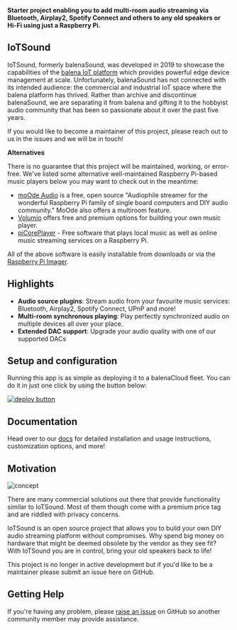 

**Starter project enabling you to add multi-room audio streaming via Bluetooth, Airplay2, Spotify Connect and others to any old speakers or Hi-Fi using just a Raspberry Pi.**

## IoTSound

IoTSound, formerly balenaSound, was developed in 2019 to showcase the capabilities of the [balena IoT platform](https://www.balena.io/) which provides powerful edge device management at scale. Unfortunately, balenaSound has not connected with its intended audience: the commercial and industrial IoT space where the balena platform has thrived. Rather than archive and discontinue balenaSound, we are separating it from balena and gifting it to the hobbyist audio community that has been so passionate about it over the past five years. 

If you would like to become a maintainer of this project, please reach out to us in the issues and we will be in touch!

**Alternatives**

There is no guarantee that this project will be maintained, working, or error-free. We've listed some alternative well-maintained Raspberry Pi-based music players below you may want to check out in the meantime:
 
- [moOde Audio](https://moodeaudio.org/) is a free, open source "Audiophile streamer for the wonderful Raspberry Pi family of single board computers and DIY audio community." MoOde also offers a multiroom feature.
- [Volumio](https://volumio.com/) offers free and premium options for building your own music player.
- [piCorePlayer](https://www.picoreplayer.org/) - Free software that plays local music as well as online music streaming services on a Raspberry Pi.

All of the above software is easily installable from downloads or via the [Raspberry Pi Imager](https://www.raspberrypi.com/software/).

## Highlights

- **Audio source plugins**: Stream audio from your favourite music services: Bluetooth, Airplay2, Spotify Connect, UPnP and more!
- **Multi-room synchronous playing**: Play perfectly synchronized audio on multiple devices all over your place.
- **Extended DAC support**: Upgrade your audio quality with one of our supported DACs

## Setup and configuration

Running this app is as simple as deploying it to a balenaCloud fleet. You can do it in just one click by using the button below:

[![deploy button](https://balena.io/deploy.svg)](https://dashboard.balena-cloud.com/deploy?repoUrl=https://github.com/iotsound/iotsound&defaultDeviceType=raspberry-pi)

## Documentation

Head over to our [docs](https://iotsound.github.io/iotsound/) for detailed installation and usage instructions, customization options, and more!

## Motivation

![concept](https://raw.githubusercontent.com/iotsound/iotsound/master/docs/images/sound.png)

There are many commercial solutions out there that provide functionality similar to IoTSound. Most of them though come with a premium price tag and are riddled with privacy concerns.

IoTSound is an open source project that allows you to build your own DIY audio streaming platform without compromises. Why spend big money on hardware that might be deemed obsolete by the vendor as they see fit? With IoTSound you are in control, bring your old speakers back to life!

This project is no longer in active development but if you'd like to be a maintainer please submit an issue here on GitHub.

## Getting Help

If you're having any problem, please [raise an issue](https://github.com/iotsound/iotsound/issues/new) on GitHub so another community member may provide assistance.
